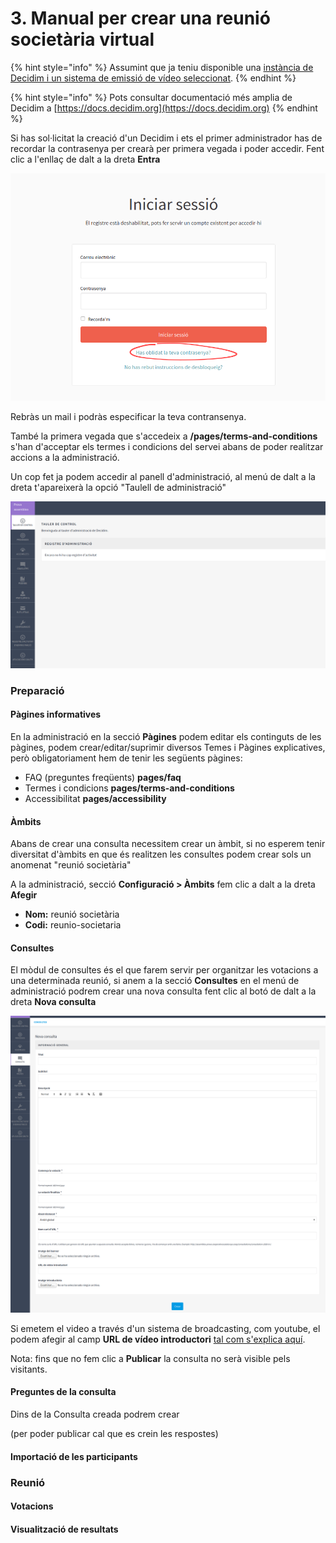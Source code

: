 # 3. Manual per crear una reunió societària virtual

{% hint style="info" %}
Assumint que ja teniu disponible una [instància de Decidim i un sistema de emissió de vídeo seleccionat](necessitats-tecniques-per-organitzar-i-celebrar-reunions-virtuals.md). 
{% endhint %}

{% hint style="info" %}
Pots consultar documentació més amplia de Decidim a [https://docs.decidim.org](https://docs.decidim.org)
{% endhint %}

Si has sol·licitat la creació d'un Decidim i ets el primer administrador has de recordar la contrasenya per crearà per primera vegada i poder accedir. Fent clic a l'enllaç de dalt a la dreta **Entra**

![](../.gitbook/assets/screenshot_2020-08-17-iniciar-sessio-prova-assemblea.png)

Rebràs un mail i podràs especificar la teva contransenya.

També la primera vegada que s'accedeix a **/pages/terms-and-conditions** s'han d'acceptar els termes i condicions del servei abans de poder realitzar accions a la administració.

Un cop fet ja podem accedir al panell d'administració, al menú de dalt a la dreta t'apareixerà la opció "Taulell de administració"

![](../.gitbook/assets/screenshot_2020-08-17-prova-assemblea.png)

### Preparació

#### Pàgines informatives

En la administració en la secció **Pàgines** podem editar els continguts de les pàgines, podem crear/editar/suprimir diversos Temes i Pàgines explicatives, però obligatoriament hem de tenir les següents pàgines: 

* FAQ \(preguntes freqüents\) **pages/faq**
* Termes i condicions **pages/terms-and-conditions**
* Accessibilitat **pages/accessibility**

#### **Àmbits**

Abans de crear una consulta necessitem crear un àmbit, si no esperem tenir diversitat d'àmbits en que és realitzen les consultes podem crear sols un anomenat "reunió societària" 

A la administració, secció **Configuració &gt; Àmbits** fem clic a dalt a la dreta **Afegir**

* **Nom:** reunió societària
* **Codi:** reunio-societaria

#### Consultes

El mòdul de consultes és el que farem servir per organitzar les votacions a una determinada reunió, si anem a la secció **Consultes** en el menú de administració podrem crear una nova consulta fent clic al botó de dalt a la dreta **Nova consulta**

![](../.gitbook/assets/screenshot_2020-08-18-prova-assemblea.png)

Si emetem el video a través d'un sistema de broadcasting, com youtube, el podem afegir al camp **URL de vídeo introductori** [tal com s'explica aquí](../video-de-la-assemblea/videoconferencia/mode-broadcasting.md#mostrar-el-video-de-youtube-a-decidim).

Nota: fins que no fem clic a **Publicar** la consulta no serà visible pels visitants.

#### Preguntes de la consulta

Dins de la Consulta creada podrem crear 

\(per poder publicar cal que es crein les respostes\)

#### Importació de les participants

### Reunió

#### Votacions

#### Visualització de resultats

### 

